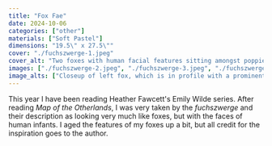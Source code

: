 ```yaml
---
title: "Fox Fae"
date: 2024-10-06
categories: ["other"]
materials: ["Soft Pastel"]
dimensions: "19.5\" x 27.5\""
cover: "./fuchszwerge-1.jpeg"
cover_alt: "Two foxes with human facial features sitting amongst poppies. One fox strokes the other's cheek with a human shaped hand."
images: ["./fuchszwerge-2.jpeg", "./fuchszwerge-3.jpeg", "./fuchszwerge-4.jpeg", "./fuchszwerge-5.jpeg"]
image_alts: ["Closeup of left fox, which is in profile with a prominent human nose", "closeup of right fox, with childlike human features", "closeup of sagging poppy", "closeup of large poppy in full bloom"]
---
```

This year I have been reading Heather Fawcett's Emily Wilde series. After reading *Map of the Otherlands*, I was very taken by the *fuchszwerge* and their description as looking very much like foxes, but with the faces of human infants. I aged the features of my foxes up a bit, but all credit for the inspiration goes to the author.